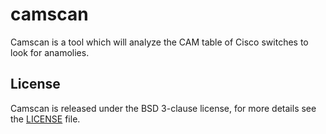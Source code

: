 # camscan

Camscan is a tool which will analyze the CAM table of Cisco switches to
look for anamolies.

## License
Camscan is released under the BSD 3-clause license, for more details see
the [LICENSE](https://github.com/securestate/camscan/blob/master/LICENSE) file.
